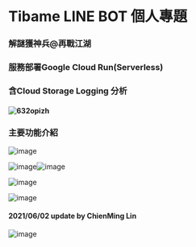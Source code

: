 # Tibame LINE BOT 個人專題

### 解謎獲神兵@再戰江湖

### 服務部署Google Cloud Run(Serverless)

### 含Cloud Storage Logging 分析	

#### ![632opizh](https://i.imgur.com/tuO64vY.png)

### 主要功能介紹

![image](https://i.imgur.com/NCFxPnq.png)

![image](https://i.imgur.com/FUdKCBy.png)![image](https://i.imgur.com/oKkRobf.png)

![image](https://i.imgur.com/Zj47OOe.png)

![image](https://i.imgur.com/fHzOjiu.png)

#### 2021/06/02 update by ChienMing Lin

![image](https://i.imgur.com/e83WDPw.png)











